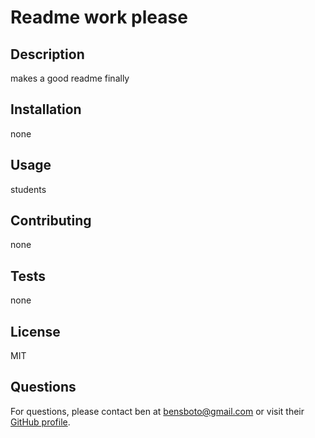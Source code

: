 # Readme work please
## Description
makes a good readme finally
## Installation
none
## Usage
students
## Contributing
none
## Tests
none
## License
MIT
## Questions
For questions, please contact ben at bensboto@gmail.com or visit their [GitHub profile](https://github.com/ionscion).
